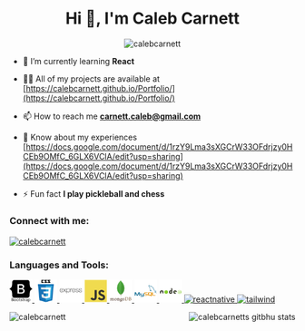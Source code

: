 <h1 align="center">Hi 👋, I'm Caleb Carnett</h1>
<p align="center"> <img src="https://komarev.com/ghpvc/?username=calebcarnett&label=Profile%20views&color=0e75b6&style=flat" alt="calebcarnett" /> </p>

- 🌱 I’m currently learning **React**

- 👨‍💻 All of my projects are available at [https://calebcarnett.github.io/Portfolio/](https://calebcarnett.github.io/Portfolio/)

- 📫 How to reach me **carnett.caleb@gmail.com**

- 📄 Know about my experiences [https://docs.google.com/document/d/1rzY9Lma3sXGCrW33OFdrjzy0HCEb9OMfC_6GLX6VClA/edit?usp=sharing](https://docs.google.com/document/d/1rzY9Lma3sXGCrW33OFdrjzy0HCEb9OMfC_6GLX6VClA/edit?usp=sharing)

- ⚡ Fun fact **I play pickleball and chess**

<h3 align="left">Connect with me:</h3>
<p align="left">
<a href="https://linkedin.com/in/calebcarnett" target="blank"><img align="center" src="https://raw.githubusercontent.com/rahuldkjain/github-profile-readme-generator/master/src/images/icons/Social/linked-in-alt.svg" alt="calebcarnett" height="30" width="40" /></a>
</p>

<h3 align="left">Languages and Tools:</h3>
<p align="left"> <a href="https://getbootstrap.com" target="_blank" rel="noreferrer"> <img src="https://raw.githubusercontent.com/devicons/devicon/master/icons/bootstrap/bootstrap-plain-wordmark.svg" alt="bootstrap" width="40" height="40"/> </a> <a href="https://www.w3schools.com/css/" target="_blank" rel="noreferrer"> <img src="https://raw.githubusercontent.com/devicons/devicon/master/icons/css3/css3-original-wordmark.svg" alt="css3" width="40" height="40"/> </a> <a href="https://expressjs.com" target="_blank" rel="noreferrer"> <img src="https://raw.githubusercontent.com/devicons/devicon/master/icons/express/express-original-wordmark.svg" alt="express" width="40" height="40"/> </a> <a href="https://developer.mozilla.org/en-US/docs/Web/JavaScript" target="_blank" rel="noreferrer"> <img src="https://raw.githubusercontent.com/devicons/devicon/master/icons/javascript/javascript-original.svg" alt="javascript" width="40" height="40"/> </a> <a href="https://www.mongodb.com/" target="_blank" rel="noreferrer"> <img src="https://raw.githubusercontent.com/devicons/devicon/master/icons/mongodb/mongodb-original-wordmark.svg" alt="mongodb" width="40" height="40"/> </a> <a href="https://www.mysql.com/" target="_blank" rel="noreferrer"> <img src="https://raw.githubusercontent.com/devicons/devicon/master/icons/mysql/mysql-original-wordmark.svg" alt="mysql" width="40" height="40"/> </a> <a href="https://nodejs.org" target="_blank" rel="noreferrer"> <img src="https://raw.githubusercontent.com/devicons/devicon/master/icons/nodejs/nodejs-original-wordmark.svg" alt="nodejs" width="40" height="40"/> </a> <a href="https://reactnative.dev/" target="_blank" rel="noreferrer"> <img src="https://reactnative.dev/img/header_logo.svg" alt="reactnative" width="40" height="40"/> </a> <a href="https://tailwindcss.com/" target="_blank" rel="noreferrer"> <img src="https://www.vectorlogo.zone/logos/tailwindcss/tailwindcss-icon.svg" alt="tailwind" width="40" height="40"/> </a> </p>

<p><img align="left" src="https://github-readme-streak-stats.herokuapp.com/?user=calebcarnett&theme=tokyonight" alt="calebcarnett" /></p>
<img align="right" alt="calebcarnetts gitbhu stats"  src="https://github-readme-stats.vercel.app/api?username=calebcarnett&hide=contributions&theme=tokyonight">
